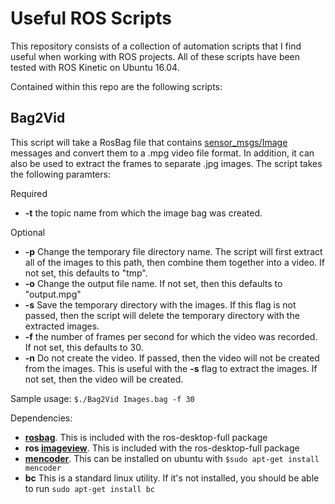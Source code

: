 # Useful ROS Scripts

This repository consists of a collection of automation scripts that I find useful when working with ROS projects. All of these scripts have been tested with ROS Kinetic on Ubuntu 16.04.

Contained within this repo are the following scripts:

## Bag2Vid
This script will take a RosBag file that contains [sensor_msgs/Image](http://docs.ros.org/api/sensor_msgs/html/msg/Image.html) messages and convert them to a .mpg video file format. In addition, it can also be used to extract the frames to separate .jpg images. The script takes the following paramters:

Required
* **-t** the topic name from which the image bag was created.

Optional
* **-p** Change the temporary file directory name. The script will first extract all of the images to this path, then combine them together into a video. If not set, this defaults to "tmp".
* **-o** Change the output file name. If not set, then this defaults to "output.mpg"
* **-s** Save the temporary directory with the images. If this flag is not passed, then the script will delete the temporary directory with the extracted images.
* **-f** the number of frames per second for which the video was recorded. If not set, this defaults to 30.
* **-n** Do not create the video. If passed, then the video will not be created from the images. This is useful with the **-s** flag to extract the images. If not set, then the video will be created.

Sample usage:
`$./Bag2Vid Images.bag -f 30`

Dependencies:
* **[rosbag](http://wiki.ros.org/rosbag)**. This is included with the ros-desktop-full package
* **ros [imageview](http://wiki.ros.org/image_view)**. This is included with the ros-desktop-full package
* **[mencoder](https://en.wikipedia.org/wiki/MEncoder)**. This can be installed on ubuntu with `$sudo apt-get install mencoder`
* **bc** This is a standard linux utility. If it's not installed, you should be able to run `sudo apt-get install bc`
